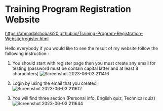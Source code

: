 # Training Program Registration Website

 https://ahmadalshobaki20.github.io/Training-Program-Registration-Website/register.html

Hello everybody if you would like to see the result of my website follow the following instruction :

1. You should start with register page then you must create any email for testing  (password must be contain capital latter and at least 8 charachters)
![Screenshot 2023-06-03 211416](https://github.com/AhmadAlshobaki20/Training-Program-Registration-Website/assets/127348872/8b247860-8985-47ed-a09e-6f8d3891993b)

2. Login by using the email that you created
![Screenshot 2023-06-03 211612](https://github.com/AhmadAlshobaki20/Training-Program-Registration-Website/assets/127348872/2b18159c-dfbd-49ae-a60d-840bee04fbae)

3. You will find three section (Personal info, English quiz, Technical quiz) 
![Screenshot 2023-06-03 211644](https://github.com/AhmadAlshobaki20/Training-Program-Registration-Website/assets/127348872/4f136425-6fc2-4248-90a5-29e0284cd032)


